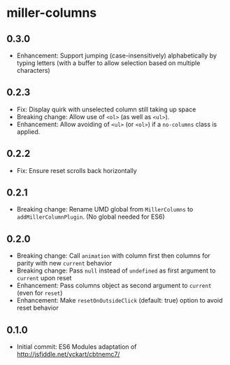 # miller-columns

## 0.3.0

- Enhancement: Support jumping (case-insensitively) alphabetically by typing
    letters (with a buffer to allow selection based on multiple characters)

## 0.2.3

- Fix: Display quirk with unselected column still taking up space
- Breaking change: Allow use of `<ol>` (as well as `<ul>`).
- Enhancement: Allow avoiding of `<ul>` (or `<ol>`) if a
    `no-columns` class is applied.

## 0.2.2

- Fix: Ensure reset scrolls back horizontally

## 0.2.1

- Breaking change: Rename UMD global from `MillerColumns` to
    `addMillerColumnPlugin`. (No global needed for ES6)

## 0.2.0

- Breaking change: Call `animation` with column first then columns for
    parity with new `current` behavior
- Breaking change: Pass `null` instead of `undefined` as first argument to
    `current` upon reset
- Enhancement: Pass columns object as second argument to `current` (even for
    `reset`)
- Enhancement: Make `resetOnOutsideClick` (default: true) option to avoid
    reset behavior

## 0.1.0

- Initial commit: ES6 Modules adaptation of
<http://jsfiddle.net/yckart/cbtnemc7/>

